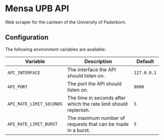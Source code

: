 # Mensa UPB API

Web scraper for the canteen of the University of Paderborn.

## Configuration

The following environment variables are available:

| Variable                 | Description                                                      | Default     |
| ------------------------ | ---------------------------------------------------------------- | ----------- |
| `API_INTERFACE`          | The interface the API should listen on.                          | `127.0.0.1` |
| `API_PORT`               | The port the API should listen on.                               | `8080`      |
| `API_RATE_LIMIT_SECONDS` | The time in seconds after which the rate limit should replenish. | `5`         |
| `API_RATE_LIMIT_BURST`   | The maximum number of requests that can be made in a burst.      | `5`         |
